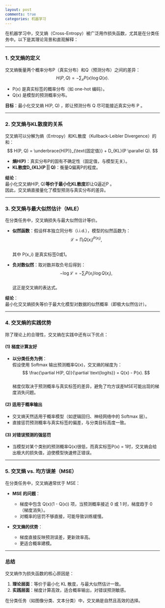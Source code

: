 ```yaml
---
layout: post
comments: true
categories: 机器学习
---
```


在机器学习中，交叉熵（Cross-Entropy）被广泛用作损失函数，尤其是在分类任务中。以下是其理论背景和直观解释：

---

### **1. 交叉熵的定义**
交叉熵衡量两个概率分布P（真实分布）和Q（预测分布）之间的差异：  
$$  
H(P, Q) = -\sum_{x} P(x) \log Q(x).  
$$
- P(x) 是真实标签的概率分布（如 one-hot 编码）。
- Q(x) 是模型的预测概率分布。

**目标**：最小化交叉熵 H(P, Q) ，即让预测分布 Q  尽可能接近真实分布  P 。

---

### **2. 交叉熵与KL散度的关系**
交叉熵可以分解为熵（Entropy）和KL散度（Kullback-Leibler Divergence）的和：  
$$  
H(P, Q) = \underbrace{H(P)}_{\text{固定值}} + D_{KL}(P \parallel Q).  
$$
- **熵H(P)**：真实分布P的固有不确定性（固定值，与模型无关）。
- **KL散度D_{KL}(P || Q)**：衡量Q偏离P的程度。

**结论**：  
最小化交叉熵H(P, Q)**等价于最小化KL散度**即让Q逼近P 。  
因此，交叉熵直接量化了模型预测与真实分布的差异。

---

### **3. 交叉熵与最大似然估计（MLE）**
在分类任务中，交叉熵损失与最大似然估计等价。
- **似然函数**：假设样本独立同分布（i.i.d.），模型的似然函数为：  
  $$  
  \mathcal{L} = \prod_{i} Q(x_i)^{P(x_i)},  
  $$  
  其中 P(x_i)  是真实标签0或1。

- **负对数似然**：取对数并取负号后得到：  
  $$  
  -\log \mathcal{L} = -\sum_{i} P(x_i) \log Q(x_i),  
  $$  
  这正是交叉熵的表达式。

**结论**：  
最小化交叉熵损失等价于最大化模型对数据的似然概率（即极大似然估计）。

---

### **4. 交叉熵的实践优势**
除了理论上的合理性，交叉熵在实践中还有以下优点：

#### **(1) 梯度计算友好**
- **以分类任务为例**：  
  假设使用 Softmax 输出预测概率Q(x)，交叉熵的梯度为：  
  $$  
  \frac{\partial H(P, Q)}{\partial \text{logits}} = Q(x) - P(x).  
  $$  
  梯度仅取决于预测概率与真实标签的差异，避免了均方误差MSE可能出现的梯度消失问题。

#### **(2) 适用于概率输出**
- 交叉熵天然适用于概率模型（如逻辑回归、神经网络中的 Softmax 层）。
- 直接惩罚预测概率与真实标签的偏差，与分类目标高度一致。

#### **(3) 对错误预测的强惩罚**
- 当模型对某个类别的预测概率Q(x)很低，而真实标签P(x) = 1时，交叉熵会给出极大的损失值，迫使模型快速修正错误。

---

### **5. 交叉熵 vs. 均方误差（MSE）**
在分类任务中，交叉熵通常优于 MSE：
- **MSE 的问题**：
    - 梯度中包含 Q(x)(1 - Q(x)) 项，当预测概率接近 0 或 1 时，梯度趋于 0（梯度消失）。
    - 对概率的惩罚不够直接，可能导致训练缓慢。

- **交叉熵的优势**：
    - 梯度直接反映预测误差，更新效率高。
    - 更适合概率建模。

---

### **总结**
交叉熵作为损失函数的核心原因是：
1. **理论层面**：等价于最小化 KL 散度，与最大似然估计一致。
2. **实践层面**：梯度计算高效，适合概率输出，对错误预测敏感。

在分类任务（如图像分类、文本分类）中，交叉熵是自然且高效的选择。